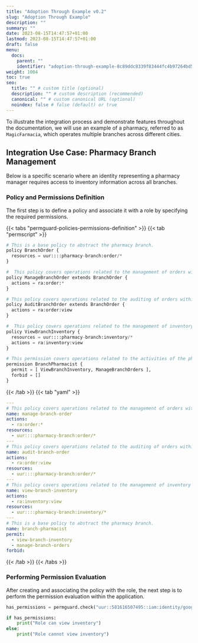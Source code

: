 ```yaml
---
title: "Adoption Through Example v0.2"
slug: "Adoption Through Example"
description: ""
summary: ""
date: 2023-08-15T14:47:57+01:00
lastmod: 2023-08-15T14:47:57+01:00
draft: false
menu:
  docs:
    parent: ""
    identifier: "adoption-through-example-8c89ddc8339f83444fc4b97264bd5c45"
weight: 1004
toc: true
seo:
  title: "" # custom title (optional)
  description: "" # custom description (recommended)
  canonical: "" # custom canonical URL (optional)
  noindex: false # false (default) or true
---
```


To illustrate the integration process and demonstrate features throughout the documentation, we will use an example of a pharmacy, referred to as `MagicFarmacia`, which operates multiple branches across different cities.

## Integration Use Case: Pharmacy Branch Management

Below is a specific scenario where an identity representing a pharmacy manager requires access to inventory information across all branches.

### Policy and Permissions Definition

The first step is to define a policy and associate it with a role by specifying the required permissions.

{{< tabs "permguard-policies-permissions-definition" >}}
{{< tab "permscript" >}}

```python
# This is a base policy to abstract the pharmacy branch.
policy BranchOrder {
  resources = uur::::pharmacy-branch:order/*
}

#  This policy covers operations related to the management of orders within a pharmacy branch.
policy ManageBranchOrder extends BranchOrder {
  actions = ra:order:*
}

# This policy covers operations related to the auditing of orders within a pharmacy branch.
policy AuditBranchOrder extends BranchOrder {
  actions = ra:order:view
}

#  This policy covers operations related to the management of inventory within a pharmacy branch.
policy ViewBranchInventory {
  resources = uur::::pharmacy-branch:inventory/*
  actions = ra:inventory:view
}

# This permission covers operations related to the activities of the pharmacist within a pharmacy branch.
permission BranchPharmacist {
  permit = [ ViewBranchInventory, ManageBranchOrders ],
  forbid = []
}
```

{{< /tab >}}
{{< tab "yaml" >}}

```yaml
---
# This policy covers operations related to the management of orders within a pharmacy branch.
name: manage-branch-order
actions:
  - ra:order:*
resources:
  - uur::::pharmacy-branch:order/*
---
# This policy covers operations related to the auditing of orders within a pharmacy branch.
name: audit-branch-order
actions:
  - ra:order:view
resources:
  - uur::::pharmacy-branch:order/*
---
# This policy covers operations related to the management of inventory within a pharmacy branch.
name: view-branch-inventory
actions:
  - ra:inventory:view
resources:
  - uur::::pharmacy-branch:inventory/*
---
# This is a base policy to abstract the pharmacy branch.
name: branch-pharmacist
permit:
  - view-branch-inventory
  - manage-branch-orders
forbid:
```

{{< /tab >}}
{{< /tabs >}}

### Performing Permission Evaluation

After creating and associating the policy with the role, the next step is to perform the permission evaluation within the application.

```python {title="app.py"}
has_permissions = permguard.check("uur::581616507495::iam:identity/google/pharmacist", "magicfarmacia-v0.0", "inventory", "view")

if has_permissions:
    print("Role can view inventory")
else:
    print("Role cannot view inventory")
```
